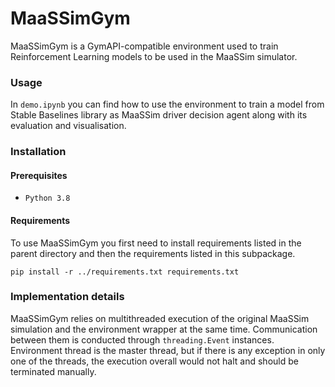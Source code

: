 # MaaSSimGym

MaaSSimGym is a GymAPI-compatible environment used to train Reinforcement Learning models to be used in the MaaSSim simulator.


### Usage

In `demo.ipynb` you can find how to use the environment to train a model from Stable Baselines library as MaaSSim driver decision agent along with its evaluation and visualisation.


### Installation

#### Prerequisites

- `Python 3.8`

#### Requirements

To use MaaSSimGym you first need to install requirements listed in the parent directory and then the requirements listed in this subpackage.

`pip install -r ../requirements.txt requirements.txt`


### Implementation details

MaaSSimGym relies on multithreaded execution of the original MaaSSim simulation and the environment wrapper at the same time.
Communication between them is conducted through `threading.Event` instances. Environment thread is the master thread, but if there is any exception in only one of the threads, the execution overall would not halt and should be terminated manually.

